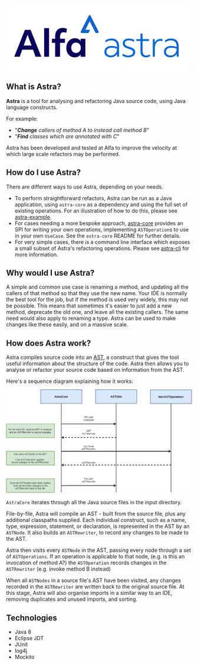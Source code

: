 ![Astra logo](images/AlfaAstra-01.png)

## What is Astra?
**Astra** is a tool for analysing and refactoring Java source code, using Java language constructs. 

For example:

* "_**Change** callers of method A to instead call method B_"
* "_**Find** classes which are annotated with C_"

Astra has been developed and tested at Alfa to improve the velocity at which large scale refactors may be performed.

## How do I use Astra?
There are different ways to use Astra, depending on your needs. 

* To perform straightforward refactors, Astra can be run as a Java application, using `astra-core` as a dependency and using the full set of existing operations. For an illustration of how to do this, please see [astra-example](./astra-example/README.md).
* For cases needing a more bespoke approach, [astra-core](./astra-core/README.md) provides an SPI for writing your own operations, implementing `ASTOperation`s to use in your own `UseCase`. See the `astra-core` README for further details.
* For very simple cases, there is a command line interface which exposes a small subset of Astra's refactoring operations. Please see [astra-cli](./astra-cli/README.md) for more information.

## Why would I use Astra?

A simple and common use case is renaming a method, and updating all the callers of that method so that they use the new name. 
Your IDE is normally the best tool for the job, but if the method is used very widely, this may not be possible. 
This means that sometimes it's easier to just add a new method, deprecate the old one, and leave all the existing callers. 
The same need would also apply to renaming a type. Astra can be used to make changes like these easily, and on a massive scale.

## How does Astra work?
Astra compiles source code into an [AST](https://en.wikipedia.org/wiki/Abstract_syntax_tree), a construct that gives the tool useful information about the structure of the code. Astra then allows you to analyse or refactor your source code based on information from the AST.

Here's a sequence diagram explaining how it works:

![Astra logo](images/astraSequence.png)

`AstraCore` iterates through all the Java source files in the input directory. 

File-by-file, Astra will compile an AST - built from the source file, plus any additional classpaths supplied. 
Each individual construct, such as a name, type, expression, statement, or declaration, is represented in the AST by an `ASTNode`.
It also builds an `ASTRewriter`, to record any changes to be made to the AST. 

Astra then visits every `ASTNode` in the AST, passing every node through a set of `ASTOperations`. If an operation is applicable to that node, (e.g. is this an invocation of method A?) the `ASTOperation` records changes in the `ASTRewriter` (e.g. invoke method B instead)

When all `ASTNodes` in a source file's AST have been visited, any changes recorded in the `ASTRewriter` are written back to the original source file. At this stage, Astra will also organise imports in a similar way to an IDE, removing duplicates and unused imports, and sorting.

## Technologies
* Java 8
* Eclipse JDT
* JUnit
* log4j
* Mockito
